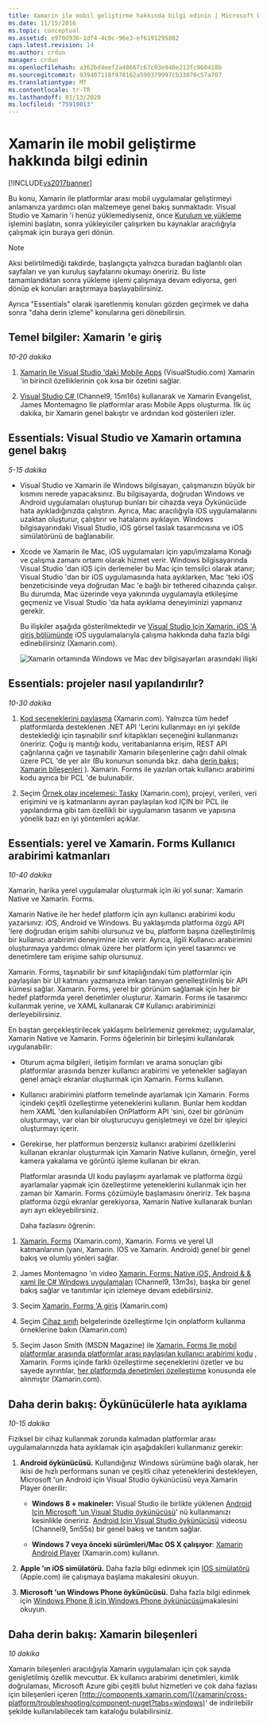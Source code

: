 ```yaml
---
title: Xamarin ile mobil geliştirme hakkında bilgi edinin | Microsoft Docs
ms.date: 11/15/2016
ms.topic: conceptual
ms.assetid: e970d936-1df4-4c0c-96e3-ef6191295882
caps.latest.revision: 14
ms.author: crdun
manager: crdun
ms.openlocfilehash: a362bd4eef2a48667c67c03e940e213fc960418b
ms.sourcegitcommit: 939407118f978162a590379997cb33076c57a707
ms.translationtype: MT
ms.contentlocale: tr-TR
ms.lasthandoff: 01/13/2020
ms.locfileid: "75919013"
---
```

# <a name="learn-about-mobile-development-with-xamarin"></a>Xamarin ile mobil geliştirme hakkında bilgi edinin
[!INCLUDE[vs2017banner](../includes/vs2017banner.md)]

Bu konu, Xamarin ile platformlar arası mobil uygulamalar geliştirmeyi anlamanıza yardımcı olan malzemeye genel bakış sunmaktadır. Visual Studio ve Xamarin 'i henüz yüklemediyseniz, önce [Kurulum ve yükleme](../cross-platform/setup-and-install.md) işlemini başlatın, sonra yükleyiciler çalışırken bu kaynaklar aracılığıyla çalışmak için buraya geri dönün.  
  
> [!NOTE]
> Aksi belirtilmediği takdirde, başlangıçta yalnızca buradan bağlantılı olan sayfaları ve yan kuruluş sayfalarını okumayı öneririz. Bu liste tamamlandıktan sonra yükleme işlemi çalışmaya devam ediyorsa, geri dönüp ek konuları araştırmaya başlayabilirsiniz.  
>   
> Ayrıca "Essentials" olarak işaretlenmiş konuları gözden geçirmek ve daha sonra "daha derin izleme" konularına geri dönebilirsin.  
  
## <a name="essentials-introduction-to-xamarin"></a>Temel bilgiler: Xamarin 'e giriş  
 *10-20 dakika*  
  
1. [Xamarin Ile Visual Studio 'daki Mobile Apps](https://www.visualstudio.com/explore/xamarin-vs) (VisualStudio.com) Xamarin 'in birincil özelliklerinin çok kısa bir özetini sağlar.  
  
2. [Visual Studio C# ](https://channel9.msdn.com/Events/Visual-Studio/Visual-Studio-2015-Final-Release-Event/Building-cross-platform-mobile-apps-using-C-and-Visual-Studio-2015) (Channel9, 15m16s) kullanarak ve Xamarin Evangelist, James Montemagno Ile platformlar arası Mobile Apps oluşturma. İlk üç dakika, bir Xamarin genel bakıştır ve ardından kod gösterileri izler.  
  
## <a name="essentials-overview-of-the-visual-studio-and-xamarin-environment"></a>Essentials: Visual Studio ve Xamarin ortamına genel bakış  
 *5-15 dakika*  
  
- Visual Studio ve Xamarin ile Windows bilgisayarı, çalışmanızın büyük bir kısmını nerede yapacaksınız. Bu bilgisayarda, doğrudan Windows ve Android uygulamaları oluşturup bunları bir cihazda veya Öykünücüde hata ayıkladığınızda çalıştırın. Ayrıca, Mac aracılığıyla iOS uygulamalarını uzaktan oluşturur, çalıştırır ve hatalarını ayıklayın. Windows bilgisayarındaki Visual Studio, iOS görsel taslak tasarımcısına ve iOS simülatörünü de bağlanabilir.  
  
- Xcode ve Xamarin ile Mac, iOS uygulamaları için yapı/imzalama Konağı ve çalışma zamanı ortamı olarak hizmet verir. Windows bilgisayarında Visual Studio 'dan iOS için derlemeler bu Mac için temsilci olarak atanır; Visual Studio 'dan bir iOS uygulamasında hata ayıklarken, Mac 'teki iOS benzeticisinde veya doğrudan Mac 'e bağlı bir tethered cihazında çalışır. Bu durumda, Mac üzerinde veya yakınında uygulamayla etkileşime geçmeniz ve Visual Studio 'da hata ayıklama deneyiminizi yapmanız gerekir.  
  
  Bu ilişkiler aşağıda gösterilmektedir ve [Visual Studio Için Xamarin. iOS 'A giriş bölümünde](/xamarin/ios/get-started/installation/windows/introduction-to-xamarin-ios-for-visual-studio) iOS uygulamalarıyla çalışma hakkında daha fazla bilgi edinebilirsiniz (Xamarin.com).  
  
  ![Xamarin ortamında Windows ve Mac dev bilgisayarları arasındaki ilişki](../cross-platform/media/crossplat-xamarin-learn-1.png "Çapraz Splat Xamarin öğrenme 1")  
  
## <a name="essentials-how-projects-are-structured"></a>Essentials: projeler nasıl yapılandırılır?  
 *10-30 dakika*  
  
1. [Kod seçeneklerini paylaşma](/xamarin/cross-platform/app-fundamentals/code-sharing) (Xamarin.com). Yalnızca tüm hedef platformlarda desteklenen .NET API 'Lerini kullanmayı en iyi şekilde desteklediği için taşınabilir sınıf kitaplıkları seçeneğini kullanmanızı öneririz. Çoğu iş mantığı kodu, veritabanlarına erişim, REST API çağrılarına çağrı ve taşınabilir Xamarin bileşenlerine çağrı dahil olmak üzere PCL 'de yer alır (Bu konunun sonunda bkz. daha [derin bakış: Xamarin bileşenleri](#components) ). Xamarin. Forms ile yazılan ortak kullanıcı arabirimi kodu ayrıca bir PCL 'de bulunabilir.  
  
2. Seçim [Örnek olay incelemesi: Tasky](/xamarin/cross-platform/app-fundamentals/building-cross-platform-applications/case-study-tasky) (Xamarin.com), projeyi, verileri, veri erişimini ve iş katmanlarını ayıran paylaşılan kod IÇIN bir PCL ile yapılandırma gibi tam özellikli bir uygulamanın tasarım ve yapısına yönelik bazı en iyi yöntemleri açıklar.  
  
## <a name="essentials-native-and-xamarinforms-ui-layers"></a>Essentials: yerel ve Xamarin. Forms Kullanıcı arabirimi katmanları  
 *10-40 dakika*  
  
 Xamarin, harika yerel uygulamalar oluşturmak için iki yol sunar: Xamarin Native ve Xamarin. Forms.  
  
 Xamarin Native ile her hedef platform için ayrı kullanıcı arabirimi kodu yazarsınız: iOS, Android ve Windows.  Bu yaklaşımda platforma özgü API 'lere doğrudan erişim sahibi olursunuz ve bu, platform başına özelleştirilmiş bir kullanıcı arabirimi deneyimine izin verir.  Ayrıca, ilgili Kullanıcı arabirimini oluşturmaya yardımcı olmak üzere her platform için yerel tasarımcı ve denetimlere tam erişime sahip olursunuz.  
  
 Xamarin. Forms, taşınabilir bir sınıf kitaplığındaki tüm platformlar için paylaşılan bir UI katmanı yazmanıza imkan tanıyan genelleştirilmiş bir API kümesi sağlar.  Xamarin. Forms, yerel bir görünüm sağlamak için her bir hedef platformda yerel denetimler oluşturur.  Xamarin. Forms ile tasarımcı kullanmak yerine, ve XAML kullanarak C# Kullanıcı arabiriminizi derleyebilirsiniz.  
  
 En baştan gerçekleştirilecek yaklaşımı belirlemeniz gerekmez; uygulamalar, Xamarin Native ve Xamarin. Forms öğelerinin bir birleşimi kullanılarak uygulanabilir:  
  
- Oturum açma bilgileri, iletişim formları ve arama sonuçları gibi platformlar arasında benzer kullanıcı arabirimi ve yetenekler sağlayan genel amaçlı ekranlar oluşturmak için Xamarin. Forms kullanın.  
  
- Kullanıcı arabirimini platform temelinde ayarlamak için Xamarin. Forms içindeki çeşitli özelleştirme yeteneklerini kullanın. Bunlar hem koddan hem XAML 'den kullanılabilen OnPlatform API 'sini, özel bir görünüm oluşturmayı, var olan bir oluşturucuyu genişletmeyi ve özel bir işleyici oluşturmayı içerir.  
  
- Gerekirse, her platformun benzersiz kullanıcı arabirimi özelliklerini kullanan ekranlar oluşturmak için Xamarin Native kullanın, örneğin, yerel kamera yakalama ve görüntü işleme kullanan bir ekran.  
  
  Platformlar arasında UI kodu paylaşımı ayarlamak ve platforma özgü ayarlamalar yapmak için özelleştirme yeteneklerini kullanmak için her zaman bir Xamarin. Forms çözümüyle başlamasını öneririz. Tek başına platforma özgü ekranlar gerekiyorsa, Xamarin Native kullanarak bunları ayrı ayrı ekleyebilirsiniz.  
  
  Daha fazlasını öğrenin:  
  
1. [Xamarin. Forms](/xamarin/xamarin-forms/) (Xamarin.com), Xamarin. Forms ve yerel UI katmanlarının (yani, Xamarin. IOS ve Xamarin. Android) genel bir genel bakış ve olumlu yönleri sağlar.  
  
2. James Montemagno 'ın video [Xamarin. Forms: Native iOS, Android & & xaml Ile C# Windows uygulamaları](https://channel9.msdn.com/events/Visual-Studio/Connect-event-2015/704) (Channel9, 13m3s), başka bir genel bakış sağlar ve tanıtımlar için izlemeye devam edebilirsiniz.  
  
3. Seçim [Xamarin. Forms 'A giriş](/xamarin/get-started/quickstarts/deepdive?pivots=windows) (Xamarin.com)  
  
4. Seçim [Cihaz sınıfı](/xamarin/xamarin-forms/platform/device) belgelerinde özelleştirme Için onplatform kullanma örneklerine bakın (Xamarin.com)  
  
5. Seçim Jason Smith (MSDN Magazine) ile [Xamarin. Forms Ile mobil platformlar arasında platformlar arası paylaşılan kullanıcı arabirimi kodu](https://msdn.microsoft.com/magazine/dn904669.aspx) , Xamarin. Forms içinde farklı özelleştirme seçeneklerini özetler ve bu sayede ayrıntılar, [her platformda denetimleri özelleştirme](/xamarin/xamarin-forms/app-fundamentals/custom-renderer/) konusunda ele alınmıştır (Xamarin.com).  
  
## <a name="deeper-dive-debugging-with-emulators"></a>Daha derin bakış: Öykünücülerle hata ayıklama  
 *10-15 dakika*  
  
 Fiziksel bir cihaz kullanmak zorunda kalmadan platformlar arası uygulamalarınızda hata ayıklamak için aşağıdakileri kullanmanız gerekir:  
  
1. **Android öykünücüsü.** Kullandığınız Windows sürümüne bağlı olarak, her ikisi de hızlı performans sunan ve çeşitli cihaz yeteneklerini destekleyen, Microsoft 'un Android için Visual Studio öykünücüsü veya Xamarin Player önerilir:  
  
    - **Windows 8 + makineler:** Visual Studio ile birlikte yüklenen [Android Için Microsoft 'un Visual Studio öykünücüsü](https://www.visualstudio.com/features/msft-android-emulator-vs.aspx)' nü kullanmanızı kesinlikle öneririz.  [Android Için Visual Studio öykünücüsü](https://channel9.msdn.com/events/Visual-Studio/Connect-event-2015/711) videosu (Channel9, 5m55s) bir genel bakış ve tanıtım sağlar.  
  
    - **Windows 7 veya önceki sürümleri/Mac OS X çalışıyor**: [Xamarin Android Player](/xamarin/android/deploy-test/debugging/debug-on-emulator?tabs=windows) (Xamarin.com) kullanın.  
  
2. **Apple 'ın iOS simülatörü.** Daha fazla bilgi edinmek için [IOS simülatörü](https://developer.apple.com/library/prerelease/content/documentation/IDEs/Conceptual/iOS_Simulator_Guide/GettingStartedwithiOSSimulator/GettingStartedwithiOSSimulator.html#//apple_ref/doc/uid/TP40012848-CH5-SW1) (Apple.com) ile çalışmaya başlama makalesini okuyun.  
  
3. **Microsoft 'un Windows Phone öykünücüsü.** Daha fazla bilgi edinmek için [Windows Phone 8 için Windows Phone öykünücüsü](https://msdn.microsoft.com/library/dn632391.aspx)makalesini okuyun.  
  
## <a name="components"></a>Daha derin bakış: Xamarin bileşenleri  
 *10 dakika*  
  
 Xamarin bileşenleri aracılığıyla Xamarin uygulamaları için çok sayıda genişletilmiş özellik mevcuttur. Ek kullanıcı arabirimi denetimleri, kimlik doğrulaması, Microsoft Azure gibi çeşitli bulut hizmetleri ve çok daha fazlası için bileşenleri içeren [http://components.xamarin.com/](/xamarin/cross-platform/troubleshooting/component-nuget?tabs=windows)' de indirilebilir şekilde kullanılabilecek tam kataloğu bulabilirsiniz.
